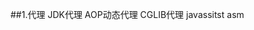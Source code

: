 

##1.代理
JDK代理
AOP动态代理
CGLIB代理
javassitst
asm























































